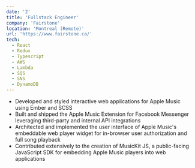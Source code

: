 ```yaml
---
date: '2'
title: 'Fullstack Engineer'
company: 'Fairstone'
location: 'Montreal (Remote)'
url: 'https://www.fairstone.ca/'
tech:
  - React
  - Redux
  - Typescript
  - AWS
  - Lambda
  - SQS
  - SNS
  - DynamoDB
---
```


- Developed and styled interactive web applications for Apple Music using Ember and SCSS
- Built and shipped the Apple Music Extension for Facebook Messenger leveraging third-party and internal API integrations
- Architected and implemented the user interface of Apple Music's embeddable web player widget for in-browser user authorization and full song playback
- Contributed extensively to the creation of MusicKit JS, a public-facing JavaScript SDK for embedding Apple Music players into web applications
